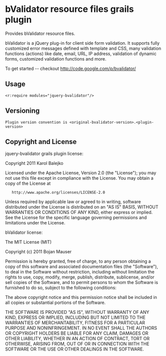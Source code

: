 bValidator resource files grails plugin
==========================

Provides bValidator resource files.

bValidator is a jQuery plug-in for client side form validation. It supports fully customized error messages defined with template and CSS, many validation functions (actions) like date, email, URL, IP address, validation of dynamic forms, customized validation functions and more. 

To get started -- checkout http://code.google.com/p/bvalidator/

Usage
-----

    <r:require modules="jquery-bvalidator"/>

Versioning
----------

    Plugin version convention is <original-bvalidator-version>.<plugin-version>

Copyright and License
---------------------

jquery-bvalidator grails plugin license:

   Copyright 2011 Karol Balejko

   Licensed under the Apache License, Version 2.0 (the "License");
   you may not use this file except in compliance with the License.
   You may obtain a copy of the License at

       http://www.apache.org/licenses/LICENSE-2.0

   Unless required by applicable law or agreed to in writing, software
   distributed under the License is distributed on an "AS IS" BASIS,
   WITHOUT WARRANTIES OR CONDITIONS OF ANY KIND, either express or implied.
   See the License for the specific language governing permissions and
   limitations under the License.



bValidator license:

The MIT License (MIT)

Copyright (c) 2011 Bojan Mauser

Permission is hereby granted, free of charge, to any person obtaining a copy of this software and associated documentation files (the "Software"), to deal in the Software without restriction, including without limitation the rights to use, copy, modify, merge, publish, distribute, sublicense, and/or sell copies of the Software, and to permit persons to whom the Software is furnished to do so, subject to the following conditions:

The above copyright notice and this permission notice shall be included in all copies or substantial portions of the Software.

THE SOFTWARE IS PROVIDED "AS IS", WITHOUT WARRANTY OF ANY KIND, EXPRESS OR IMPLIED, INCLUDING BUT NOT LIMITED TO THE WARRANTIES OF MERCHANTABILITY, FITNESS FOR A PARTICULAR PURPOSE AND NONINFRINGEMENT. IN NO EVENT SHALL THE AUTHORS OR COPYRIGHT HOLDERS BE LIABLE FOR ANY CLAIM, DAMAGES OR OTHER LIABILITY, WHETHER IN AN ACTION OF CONTRACT, TORT OR OTHERWISE, ARISING FROM, OUT OF OR IN CONNECTION WITH THE SOFTWARE OR THE USE OR OTHER DEALINGS IN THE SOFTWARE.
